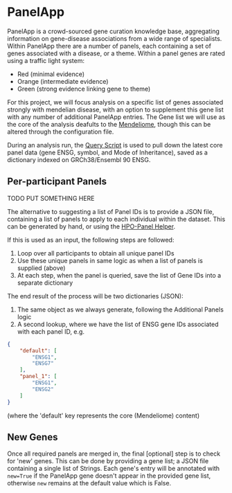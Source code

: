 # PanelApp

PanelApp is a crowd-sourced gene curation knowledge base, aggregating information on gene-disease associations from a
wide range of specialists. Within PanelApp there are a number of panels, each containing a set of genes associated with
a disease, or a theme. Within a panel genes are rated using a traffic light system:

* Red (minimal evidence)
* Orange (intermediate evidence)
* Green (strong evidence linking gene to theme)

For this project, we will focus analysis on a specific list of genes associated strongly with mendelian disease, with an
option to supplement this gene list with any number of additional PanelApp entries. The Gene list we will use as the
core of the analysis deafults to the [Mendeliome](https://panelapp.agha.umccr.org/panels/137/), though this can be
altered through the configuration file.

During an analysis run, the [Query Script](../reanalysis/query_panelapp.py) is used to pull down the latest core panel
data (gene ENSG, symbol, and Mode of Inheritance), saved as a dictionary indexed on GRCh38/Ensembl 90 ENSG.

## Per-participant Panels

TODO PUT SOMETHING HERE

The alternative to suggesting a list of Panel IDs is to provide a JSON file, containing a list of panels to apply to
each individual within the dataset. This can be generated by hand, or using the [HPO-Panel Helper](../helpers/hpo_panel_matching.py).

If this is used as an input, the following steps are followed:

1. Loop over all participants to obtain all unique panel IDs
2. Use these unique panels in same logic as when a list of panels is supplied (above)
3. At each step, when the panel is queried, save the list of Gene IDs into a separate dictionary

The end result of the process will be two dictionaries (JSON):

1. The same object as we always generate, following the Additional Panels logic
2. A second lookup, where we have the list of ENSG gene IDs associated with each panel ID, e.g.

```json
{
    "default": [
        "ENSG1",
        "ENSG7"
    ],
    "panel_1": [
        "ENSG1",
        "ENSG2"
    ]
}
```

(where the 'default' key represents the core (Mendeliome) content)

## New Genes

Once all required panels are merged in, the final [optional] step is to check for 'new' genes. This can be done by
providing a gene list; a JSON file containing a single list of Strings. Each gene's entry will be annotated with
`new=True` if the PanelApp gene doesn't appear in the provided gene list, otherwise `new` remains at the default value
which is False.
